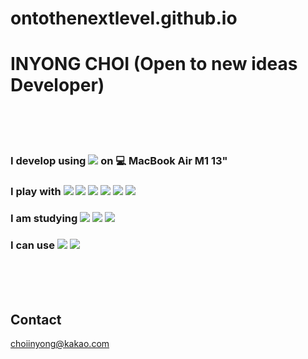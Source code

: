 # ontothenextlevel.github.io

INYONG CHOI (Open to new ideas Developer)
=============
<br/><br/><br/>
### I develop using <img src="https://img.shields.io/badge/visualstudiocode-007ACC?style=flat&logo=visualstudiocode&logoColor=white" /> on 💻 MacBook Air M1 13"

### I play with <img src="https://img.shields.io/badge/React-61DAFB?style=flat&logo=React&logoColor=white" /> <img src="https://img.shields.io/badge/javascript-F7DF1E?style=flat&logo=javascript&logoColor=white" /> <img src="https://img.shields.io/badge/HTML5-E34F26?style=flat&logo=HTML5&logoColor=white" /> <img src="https://img.shields.io/badge/CSS3-1572B6?style=flat&logo=CSS3&logoColor=white" /> <img src="https://img.shields.io/badge/Axios-5A29E4?style=flat&logo=Axios&logoColor=white" /> <img src="https://img.shields.io/badge/styledcomponents-DB7093?style=flat&logo=styledcomponents&logoColor=white" />

### I am studying <img src="https://img.shields.io/badge/typescript-3178C6?style=flat&logo=typescript&logoColor=white" /> <img src="https://img.shields.io/badge/threedotjs-000000?style=flat&logo=threedotjs&logoColor=white" /> <img src="https://img.shields.io/badge/GreenSock-88CE02?style=flat&logo=GreenSock&logoColor=white" />

### I can use <img src="https://img.shields.io/badge/adobephotoshop-31A8FF?style=flat&logo=adobephotoshop&logoColor=white" /> <img src="https://img.shields.io/badge/adobeillustrator-FF9A00?style=flat&logo=adobeillustrator&logoColor=white" />



<br/><br/><br/>

## Contact

choiinyong@kakao.com
